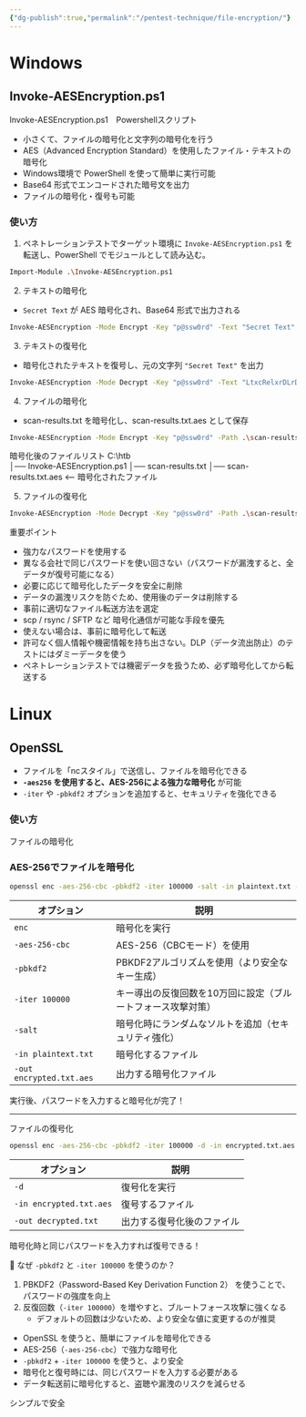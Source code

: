 ```yaml
---
{"dg-publish":true,"permalink":"/pentest-technique/file-encryption/"}
---
```


# Windows
## Invoke-AESEncryption.ps1
Invoke-AESEncryption.ps1　Powershellスクリプト
- 小さくて、ファイルの暗号化と文字列の暗号化を行う
- AES（Advanced Encryption Standard）を使用したファイル・テキストの暗号化
- Windows環境で PowerShell を使って簡単に実行可能
- Base64 形式でエンコードされた暗号文を出力
- ファイルの暗号化・復号も可能
### 使い方

1. ペネトレーションテストでターゲット環境に `Invoke-AESEncryption.ps1` を転送し、PowerShell でモジュールとして読み込む。
```sh
Import-Module .\Invoke-AESEncryption.ps1
```
2. テキストの暗号化
- `Secret Text` が AES 暗号化され、Base64 形式で出力される
```sh
Invoke-AESEncryption -Mode Encrypt -Key "p@ssw0rd" -Text "Secret Text"
```
3. テキストの復号化
- 暗号化されたテキストを復号し、元の文字列 `"Secret Text"` を出力
```sh
Invoke-AESEncryption -Mode Decrypt -Key "p@ssw0rd" -Text "LtxcRelxrDLrDB9rBD6JrfX/czKjZ2CUJkrg++kAMfs="
```
4. ファイルの暗号化
- scan-results.txt を暗号化し、scan-results.txt.aes として保存
```sh
Invoke-AESEncryption -Mode Encrypt -Key "p@ssw0rd" -Path .\scan-results.txt
```
暗号化後のファイルリスト
C:\htb\
│── Invoke-AESEncryption.ps1
│── scan-results.txt
│── scan-results.txt.aes  <-- 暗号化されたファイル

5. ファイルの復号化
```sh
Invoke-AESEncryption -Mode Decrypt -Key "p@ssw0rd" -Path .\scan-results.txt.aes
```

重要ポイント
- 強力なパスワードを使用する
- 異なる会社で同じパスワードを使い回さない（パスワードが漏洩すると、全データが復号可能になる）
-  必要に応じて暗号化したデータを安全に削除
- データの漏洩リスクを防ぐため、使用後のデータは削除する
-  事前に適切なファイル転送方法を選定
- scp / rsync / SFTP など 暗号化通信が可能な手段を優先
- 使えない場合は、事前に暗号化して転送
- 許可なく個人情報や機密情報を持ち出さない。DLP（データ流出防止）のテストにはダミーデータを使う
- ペネトレーションテストでは機密データを扱うため、必ず暗号化してから転送する
# Linux
## OpenSSL
- ファイルを「ncスタイル」で送信し、ファイルを暗号化できる
- **`-aes256` を使用すると、AES-256による強力な暗号化** が可能
- `-iter` や `-pbkdf2` オプションを追加すると、セキュリティを強化できる
### 使い方
ファイルの暗号化
### AES-256でファイルを暗号化

```sh
openssl enc -aes-256-cbc -pbkdf2 -iter 100000 -salt -in plaintext.txt -out encrypted.txt.aes
```

| オプション                    | 説明                              |
| ------------------------ | ------------------------------- |
| `enc`                    | 暗号化を実行                          |
| `-aes-256-cbc`           | AES-256（CBCモード）を使用              |
| `-pbkdf2`                | PBKDF2アルゴリズムを使用（より安全なキー生成）      |
| `-iter 100000`           | キー導出の反復回数を10万回に設定（ブルートフォース攻撃対策） |
| `-salt`                  | 暗号化時にランダムなソルトを追加（セキュリティ強化）      |
| `-in plaintext.txt`      | 暗号化するファイル                       |
| `-out encrypted.txt.aes` | 出力する暗号化ファイル                     |

実行後、パスワードを入力すると暗号化が完了！

---

 ファイルの復号化

```sh
openssl enc -aes-256-cbc -pbkdf2 -iter 100000 -d -in encrypted.txt.aes -out decrypted.txt
```

| オプション                   | 説明            |
| ----------------------- | ------------- |
| `-d`                    | 復号化を実行        |
| `-in encrypted.txt.aes` | 復号するファイル      |
| `-out decrypted.txt`    | 出力する復号化後のファイル |

暗号化時と同じパスワードを入力すれば復号できる！

📌 なぜ `-pbkdf2` と `-iter 100000` を使うのか？

1. PBKDF2（Password-Based Key Derivation Function 2） を使うことで、パスワードの強度を向上
2. 反復回数（`-iter 100000`）を増やすと、ブルートフォース攻撃に強くなる
    - デフォルトの回数は少ないため、より安全な値に変更するのが推奨


- OpenSSL を使うと、簡単にファイルを暗号化できる
- AES-256（`-aes-256-cbc`）で強力な暗号化
- `-pbkdf2` + `-iter 100000` を使うと、より安全
- 暗号化と復号時には、同じパスワードを入力する必要がある
- データ転送前に暗号化すると、盗聴や漏洩のリスクを減らせる

シンプルで安全